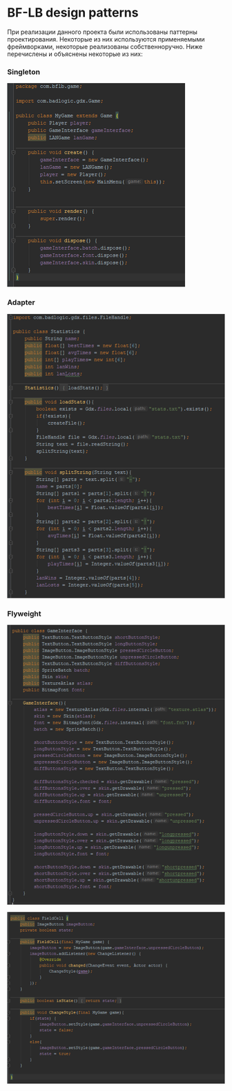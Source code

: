 # BF-LB design patterns
При реализации данного проекта были использованы паттерны проектирования. Некоторые из них используются применяемыми фреймворками, некоторые реализованы собственноручно. Ниже перечислены и объяснены некоторые из них:
### Singleton


![Singleton](https://github.com/Cemiroling/BF-LB/blob/master/DesignPatterns/Screens/Singleton.png)
### Adapter


![Adapter](https://github.com/Cemiroling/BF-LB/blob/master/DesignPatterns/Screens/Adapter.png)

### Flyweight


![Flyweight](https://github.com/Cemiroling/BF-LB/blob/master/DesignPatterns/Screens/FlyWeigth1.png)

![Flyweight](https://github.com/Cemiroling/BF-LB/blob/master/DesignPatterns/Screens/FlyWeight2.png)
